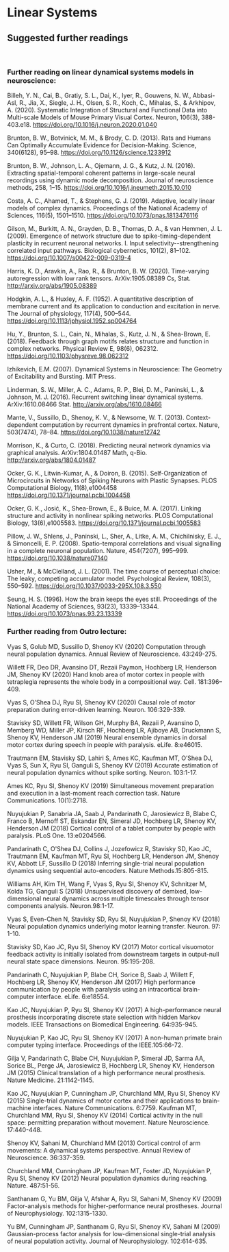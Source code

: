 # Linear Systems
## Suggested further readings
&nbsp;

### Further reading on linear dynamical systems models in neuroscience:

Billeh, Y. N., Cai, B., Gratiy, S. L., Dai, K., Iyer, R., Gouwens, N. W., Abbasi-Asl, R., Jia, X., Siegle, J. H.,
Olsen, S. R., Koch, C., Mihalas, S., & Arkhipov, A. (2020). Systematic Integration of Structural and
Functional Data into Multi-scale Models of Mouse Primary Visual Cortex. Neuron, 106(3), 388-403.e18.
https://doi.org/10.1016/j.neuron.2020.01.040

Brunton, B. W., Botvinick, M. M., & Brody, C. D. (2013). Rats and Humans Can Optimally Accumulate
Evidence for Decision-Making. Science, 340(6128), 95–98. https://doi.org/10.1126/science.1233912

Brunton, B. W., Johnson, L. A., Ojemann, J. G., & Kutz, J. N. (2016). Extracting spatial-temporal coherent
patterns in large-scale neural recordings using dynamic mode decomposition. Journal of neuroscience
methods, 258, 1–15. https://doi.org/10.1016/j.jneumeth.2015.10.010

Costa, A. C., Ahamed, T., & Stephens, G. J. (2019). Adaptive, locally linear models of complex dynamics.
Proceedings of the National Academy of Sciences, 116(5), 1501–1510. https://doi.org/10.1073/pnas.1813476116

Gilson, M., Burkitt, A. N., Grayden, D. B., Thomas, D. A., & van Hemmen, J. L. (2009). Emergence of
network structure due to spike-timing-dependent plasticity in recurrent neuronal networks. I. Input
selectivity--strengthening correlated input pathways. Biological cybernetics, 101(2), 81–102. https://doi.org/10.1007/s00422-009-0319-4

Harris, K. D., Aravkin, A., Rao, R., & Brunton, B. W. (2020). Time-varying autoregression with low rank
tensors. ArXiv:1905.08389 Cs, Stat. http://arxiv.org/abs/1905.08389

Hodgkin, A. L., & Huxley, A. F. (1952). A quantitative description of membrane current and its application
to conduction and excitation in nerve. The Journal of physiology, 117(4), 500–544. https://doi.org/10.1113/jphysiol.1952.sp004764

Hu, Y., Brunton, S. L., Cain, N., Mihalas, S., Kutz, J. N., & Shea-Brown, E. (2018). Feedback through
graph motifs relates structure and function in complex networks. Physical Review E, 98(6), 062312.
https://doi.org/10.1103/physreve.98.062312

Izhikevich, E.M. (2007). Dynamical Systems in Neuroscience: The Geometry of Excitability and Bursting.
MIT Press.

Linderman, S. W., Miller, A. C., Adams, R. P., Blei, D. M., Paninski, L., & Johnson, M. J. (2016).
Recurrent switching linear dynamical systems. ArXiv:1610.08466 Stat. http://arxiv.org/abs/1610.08466

Mante, V., Sussillo, D., Shenoy, K. V., & Newsome, W. T. (2013). Context-dependent computation by
recurrent dynamics in prefrontal cortex. Nature, 503(7474), 78–84. https://doi.org/10.1038/nature12742

Morrison, K., & Curto, C. (2018). Predicting neural network dynamics via graphical analysis.
ArXiv:1804.01487 Math, q-Bio. http://arxiv.org/abs/1804.01487

Ocker, G. K., Litwin-Kumar, A., & Doiron, B. (2015). Self-Organization of Microcircuits in Networks of
Spiking Neurons with Plastic Synapses. PLOS Computational Biology, 11(8),e1004458 https://doi.org/10.1371/journal.pcbi.1004458

Ocker, G. K., Josić, K., Shea-Brown, E., & Buice, M. A. (2017). Linking structure and activity in nonlinear
spiking networks. PLOS Computational Biology, 13(6),e1005583. https://doi.org/10.1371/journal.pcbi.1005583

Pillow, J. W., Shlens, J., Paninski, L., Sher, A., Litke, A. M., Chichilnisky, E. J., & Simoncelli, E. P. (2008).
Spatio-temporal correlations and visual signalling in a complete neuronal population. Nature, 454(7207),
995–999. https://doi.org/10.1038/nature07140

Usher, M., & McClelland, J. L. (2001). The time course of perceptual choice: The leaky, competing
accumulator model. Psychological Review, 108(3), 550–592. https://doi.org/10.1037/0033-295X.108.3.550

Seung, H. S. (1996). How the brain keeps the eyes still. Proceedings of the National Academy of
Sciences, 93(23), 13339–13344. https://doi.org/10.1073/pnas.93.23.13339

### Further reading from Outro lecture:

Vyas S, Golub MD, Sussillo D, Shenoy KV (2020) Computation through neural population dynamics.
Annual Review of Neuroscience. 43:249-275.

Willett FR, Deo DR, Avansino DT, Rezaii Paymon, Hochberg LR, Henderson JM, Shenoy KV (2020)
Hand knob area of motor cortex in people with tetraplegia represents the whole body in a compositional
way. Cell. 181:396–409.

Vyas S, O’Shea DJ, Ryu SI, Shenoy KV (2020) Causal role of motor preparation during error-driven
learning. Neuron. 106:329-339.

Stavisky SD, Willett FR, Wilson GH, Murphy BA, Rezaii P, Avansino D, Memberg WD, Miller JP, Kirsch
RF, Hochberg LR, Ajiboye AB, Druckmann S, Shenoy KV, Henderson JM (2019) Neural ensemble
dynamics in dorsal motor cortex during speech in people with paralysis. eLife. 8:e46015.

Trautmann EM, Stavisky SD, Lahiri S, Ames KC, Kaufman MT, O’Shea DJ, Vyas S, Sun X, Ryu SI,
Ganguli S, Shenoy KV (2019) Accurate estimation of neural population dynamics without spike sorting.
Neuron. 103:1-17.

Ames KC, Ryu SI, Shenoy KV (2019) Simultaneous movement preparation and execution in a
last-moment reach correction task. Nature Communications. 10(1):2718.

Nuyujukian P, Sanabria JA, Saab J, Pandarinath C, Jarosiewicz B, Blabe C, Franco B, Mernoff ST,
Eskandar EN, Simeral JD, Hochberg LR, Shenoy KV, Henderson JM (2018) Cortical control of a
tablet computer by people with paralysis. PLoS One. 13:e0204566.

Pandarinath C, O'Shea DJ, Collins J, Jozefowicz R, Stavisky SD, Kao JC, Trautmann EM, Kaufman MT,
Ryu SI, Hochberg LR, Henderson JM, Shenoy KV, Abbott LF, Sussillo D (2018) Inferring single-trial
neural population dynamics using sequential auto-encoders. Nature Methods.15:805-815.

Williams AH, Kim TH, Wang F, Vyas S, Ryu SI, Shenoy KV, Schnitzer M, Kolda TG, Ganguli S (2018)
Unsupervised discovery of demixed, low-dimensional neural dynamics across multiple timescales through
tensor components analysis. Neuron.98:1-17.

Vyas S, Even-Chen N, Stavisky SD, Ryu SI, Nuyujukian P, Shenoy KV (2018) Neural population
dynamics underlying motor learning transfer. Neuron. 97: 1-10.

Stavisky SD, Kao JC, Ryu SI, Shenoy KV (2017) Motor cortical visuomotor feedback activity is initially
isolated from downstream targets in output-null neural state space dimensions. Neuron. 95:195-208.

Pandarinath C, Nuyujukian P, Blabe CH, Sorice B, Saab J, Willett F, Hochberg LR, Shenoy KV,
Henderson JM (2017) High performance communication by people with paralysis using an intracortical
brain-computer interface. eLife. 6:e18554.

Kao JC, Nuyujukian P, Ryu SI, Shenoy KV (2017) A high-performance neural prosthesis incorporating
discrete state selection with hidden Markov models. IEEE Transactions on Biomedical Engineering.
64:935-945.

Nuyujukian P, Kao JC, Ryu SI, Shenoy KV (2017) A non-human primate brain computer typing interface.
Proceedings of the IEEE.105:66-72.

Gilja V, Pandarinath C, Blabe CH, Nuyujukian P, Simeral JD, Sarma AA, Sorice BL, Perge JA,
Jarosiewicz B, Hochberg LR, Shenoy KV, Henderson JM (2015) Clinical translation of a high
performance neural prosthesis. Nature Medicine. 21:1142-1145.

Kao JC, Nuyujukian P, Cunningham JP, Churchland MM, Ryu SI, Shenoy KV (2015) Single-trial dynamics
of motor cortex and their applications to brain-machine interfaces. Nature Communications. 6:7759.
Kaufman MT, Churchland MM, Ryu SI, Shenoy KV (2014) Cortical activity in the null space: permitting
preparation without movement. Nature Neuroscience. 17:440-448.

Shenoy KV, Sahani M, Churchland MM (2013) Cortical control of arm movements: A dynamical systems
perspective. Annual Review of Neuroscience. 36:337-359.

Churchland MM, Cunningham JP, Kaufman MT, Foster JD, Nuyujukian P, Ryu SI, Shenoy KV (2012)
Neural population dynamics during reaching. Nature. 487:51-56.

Santhanam G, Yu BM, Gilja V, Afshar A, Ryu SI, Sahani M, Shenoy KV (2009) Factor-analysis methods
for higher-performance neural prostheses. Journal of Neurophysiology. 102:1315-1330.

Yu BM, Cunningham JP, Santhanam G, Ryu SI, Shenoy KV, Sahani M (2009) Gaussian-process factor
analysis for low-dimensional single-trial analysis of neural population activity. Journal of Neurophysiology.
102:614-635.

&nbsp;